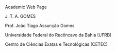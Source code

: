 Academic Web Page

J. T. A. GOMES

Prof. João Tiago Assunção Gomes

Universidade Federal do Recôncavo da Bahia (UFRB)

Centro de Ciências Exatas e Tecnológicas (CETEC)
